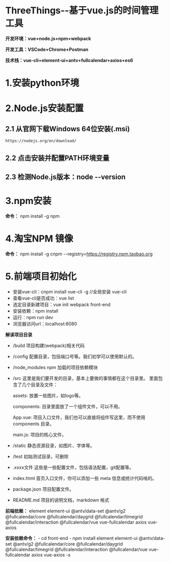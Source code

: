 # ThreeThings--基于vue.js的时间管理工具

**开发环境：vue+node.js+npm+webpack**

**开发工具：VSCode+Chrome+Postman**

**技术栈：vue-cli+element-ui+antv+fullcalendar+axios+es6**

# 1.安装python环境

# 2.Node.js安装配置
## 2.1 从官网下载Windows 64位安装(.msi)
	https://nodejs.org/en/download/
## 2.2 点击安装并配置PATH环境变量
## 2.3 检测Node.js版本：node --version

# 3.npm安装
**命令：** npm install -g npm

# 4.淘宝NPM 镜像
**命令：** npm  install  -g  cnpm  --registry=https://registry.npm.taobao.org

# 5.前端项目初始化
- 安装vue-cli：cnpm install vue-cli -g      //全局安装 vue-cli
- 查看vue-cli是否成功：vue list
- 选定目录新建项目：vue init webpack front-end
- 安装依赖：npm install
- 运行：npm run dev
- 浏览器访问url：localhost:8080

**解读项目目录**
 - /build	项目构建(webpack)相关代码
 - /config	配置目录，包括端口号等。我们初学可以使用默认的。
 - /node_modules	npm 加载的项目依赖模块
 - /src	
 这里是我们要开发的目录，基本上要做的事情都在这个目录里。
 里面包含了几个目录及文件：
 
  	assets: 放置一些图片，如logo等。
	
 	components: 目录里面放了一个组件文件，可以不用。
	
   	App.vue: 项目入口文件，我们也可以直接将组件写这里，而不使用 components 目录。
	
  	main.js: 项目的核心文件。
	
 - /static	静态资源目录，如图片、字体等。
 - /test	初始测试目录，可删除
 - .xxxx文件	这些是一些配置文件，包括语法配置，git配置等。
 - index.html	首页入口文件，你可以添加一些 meta 信息或统计代码啥的。
 - package.json	项目配置文件。
 - README.md	项目的说明文档，markdown 格式

**前端依赖：**
 			element element-ui
  			@antv/data-set @antv/g2
 			@fullcalendar/core @fullcalendar/daygrid @fullcalendar/timegrid
 			@fullcalendar/interaction @fullcalendar/vue vue-fullcalendar
 			axios vue-axios
 
**安装依赖命令：**
 			- cd front-end
 			- npm install  element element-ui
 				@antv/data-set @antv/g2
 				@fullcalendar/core @fullcalendar/daygrid @fullcalendar/timegrid
 				@fullcalendar/interaction @fullcalendar/vue vue-fullcalendar
 				axios vue-axios -s 
